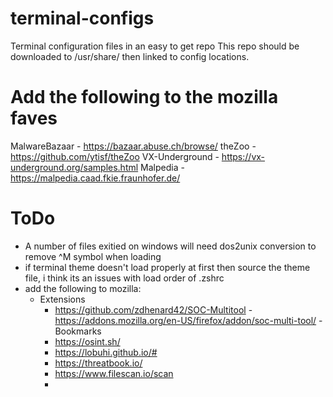 # terminal-configs
Terminal configuration files in an easy to get repo
This repo should be downloaded to /usr/share/ then linked to config locations.

# Add the following to the mozilla faves
MalwareBazaar - https://bazaar.abuse.ch/browse/
theZoo - https://github.com/ytisf/theZoo
VX-Underground - https://vx-underground.org/samples.html
Malpedia - https://malpedia.caad.fkie.fraunhofer.de/

# ToDo
- A number of files exitied on windows will need dos2unix conversion to remove ^M symbol when loading
- if terminal theme doesn't load properly at first then source the theme file, i think its an issues with load order of .zshrc
- add the following to mozilla:
  - Extensions
    - https://github.com/zdhenard42/SOC-Multitool - https://addons.mozilla.org/en-US/firefox/addon/soc-multi-tool/
  -Bookmarks
    - https://osint.sh/
    - https://lobuhi.github.io/#
    - https://threatbook.io/
    - https://www.filescan.io/scan
    - 
